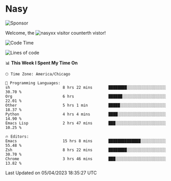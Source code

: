 # Nasy

<!--
<p align="center">
<img height="200" src="https://github-readme-stats.vercel.app/api?username=nasyxx&count_private=true&show_icons=true&theme=dracula&include_all_commits=true"/>
<img height="200" src="https://github-readme-stats.vercel.app/api/top-langs/?username=nasyxx&theme=dracula&hide=html,jupyter+notebook&count_private=true&show_icons=true"/>
</p>

  
----------------
-->

![Sponsor](https://img.shields.io/static/v1.svg?label=Sponsor&message=%E2%9D%A4&logo=GitHub&style=flat&color=pink)
 
Welcome, the ![nasyxx visitor counter](https://count.getloli.com/get/@nasyxx?theme=rule34)th vistor!
 
<!--START_SECTION:waka-->
![Code Time](http://img.shields.io/badge/Code%20Time-3%2C351%20hrs%2058%20mins-blue)

![Lines of code](https://img.shields.io/badge/From%20Hello%20World%20I%27ve%20Written-6.2%20million%20lines%20of%20code-blue)

📊 **This Week I Spent My Time On** 

```text
🕑︎ Time Zone: America/Chicago

💬 Programming Languages: 
sh                       8 hrs 22 mins       ████████░░░░░░░░░░░░░░░░░   30.70 % 
Org                      6 hrs               ██████░░░░░░░░░░░░░░░░░░░   22.01 % 
Other                    5 hrs 1 min         █████░░░░░░░░░░░░░░░░░░░░   18.37 % 
Python                   4 hrs 4 mins        ████░░░░░░░░░░░░░░░░░░░░░   14.90 % 
Emacs Lisp               2 hrs 47 mins       ███░░░░░░░░░░░░░░░░░░░░░░   10.25 % 

🔥 Editors: 
Emacs                    15 hrs 8 mins       ██████████████░░░░░░░░░░░   55.48 % 
Zsh                      8 hrs 22 mins       ████████░░░░░░░░░░░░░░░░░   30.70 % 
Chrome                   3 hrs 46 mins       ███░░░░░░░░░░░░░░░░░░░░░░   13.82 % 
```


 Last Updated on 05/04/2023 18:35:27 UTC
<!--END_SECTION:waka-->

<!-- ![visitors](https://visitor-badge.laobi.icu/badge?page_id=nasyxx.nasyxx) -->
